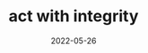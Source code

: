 ---
title: "act with integrity"
cc-type: cue
date: 2022-05-26
related:
  - SEPARATE WORK AND PLAY
  - "Whatever you are, try be a good one."
tags:
  - cue
---
